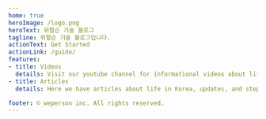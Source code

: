 ```yaml
---
home: true
heroImage: /logo.png
heroText: 위펄슨 기술 블로그
tagline: 위펄슨 기술 블로그입니다.
actionText: Get Started
actionLink: /guide/
features:
- title: Videos
  details: Visit our youtube channel for informational videos about life in Korea! Whether it's about everyday life or culture, we have it!
- title: Articles
  details: Here we have articles about life in Korea, updates, and step by step "how to" explanations.

footer: © weperson inc. All rights reserved.
---
```


